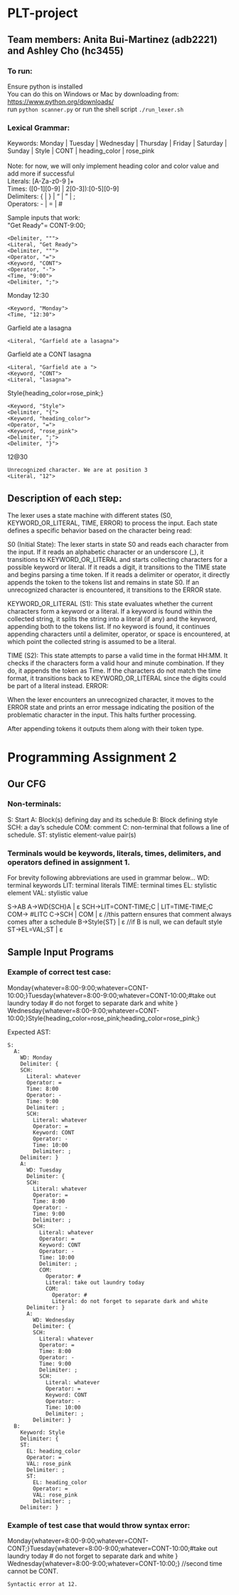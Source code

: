 # PLT-project

## Team members: Anita Bui-Martinez (adb2221) and Ashley Cho (hc3455)

### To run: 
Ensure python is installed <br/>
You can do this on Windows or Mac by downloading from: https://www.python.org/downloads/ <br/> 
run `python scanner.py`
or run the shell script
`./run_lexer.sh`

### Lexical Grammar: <br/>
Keywords: Monday | Tuesday | Wednesday | Thursday | Friday | Saturday | Sunday | Style | CONT | heading_color | rose_pink <br/>  
Note: for now, we will only implement heading color and color value and add more if successful <br/>
Literals: [A-Za-z0-9  ]+ <br/>
Times: ([0-1][0-9] | 2[0-3]):[0-5][0-9] <br/>
Delimiters:  { | } | “ | ” | ;  <br/>
Operators: - | = | # <br/>

Sample inputs that work: <br/>
"Get Ready"= CONT-9:00; <br/>

```
<Delimiter, """> 
<Literal, "Get Ready">
<Delimiter, """>
<Operator, "=">
<Keyword, "CONT">
<Operator, "-">
<Time, "9:00">
<Delimiter, ";">
```

Monday 12:30 <br/>

```
<Keyword, "Monday">
<Time, "12:30">
```

Garfield ate a lasagna <br/>

```
<Literal, "Garfield ate a lasagna">
```

Garfield ate a CONT lasagna <br/>

```
<Literal, "Garfield ate a ">
<Keyword, "CONT">
<Literal, "lasagna">
```

Style{heading_color=rose_pink;} <br/>

```
<Keyword, "Style">
<Delimiter, "{">
<Keyword, "heading_color">
<Operator, "=">
<Keyword, "rose_pink">
<Delimiter, ";">
<Delimiter, "}">
```
12@30 

```
Unrecognized character. We are at position 3
<Literal, "12">
```

## Description of each step: <br/>

The lexer uses a state machine with different states (S0, KEYWORD_OR_LITERAL, TIME, ERROR) to process the input. Each state defines a specific behavior based on the character being read:

S0 (Initial State):
The lexer starts in state S0 and reads each character from the input.
If it reads an alphabetic character or an underscore (_), it transitions to KEYWORD_OR_LITERAL and starts collecting characters for a possible keyword or literal.
If it reads a digit, it transitions to the TIME state and begins parsing a time token.
If it reads a delimiter or operator, it directly appends the token to the tokens list and remains in state S0.
If an unrecognized character is encountered, it transitions to the ERROR state.

KEYWORD_OR_LITERAL (S1):
This state evaluates whether the current characters form a keyword or a literal.
If a keyword is found within the collected string, it splits the string into a literal (if any) and the keyword, appending both to the tokens list.
If no keyword is found, it continues appending characters until a delimiter, operator, or space is encountered, at which point the collected string is assumed to be a literal.

TIME (S2):
This state attempts to parse a valid time in the format HH:MM.
It checks if the characters form a valid hour and minute combination. If they do, it appends the token as Time. If the characters do not match the time format, it transitions back to KEYWORD_OR_LITERAL since the digits could be part of a literal instead.
ERROR:

When the lexer encounters an unrecognized character, it moves to the ERROR state and prints an error message indicating the position of the problematic character in the input. This halts further processing.

After appending tokens it outputs them along with their token type. 

# Programming Assignment 2 

## Our CFG
### Non-terminals:
S: Start 
A: Block(s) defining day and its schedule
B: Block defining style
SCH: a day’s schedule
COM: comment
C: non-terminal that follows a line of schedule.
ST: stylistic element-value pair(s) 

### Terminals would be keywords, literals, times, delimiters, and operators defined in assignment 1. 
For brevity following abbreviations are used in grammar below…
WD: terminal keywords
LIT: terminal literals
TIME: terminal times
EL: stylistic element
VAL: stylistic value

S→AB 
A→WD{SCH}A | ε 
SCH→LIT=CONT-TIME;C | LIT=TIME-TIME;C
COM→ #LITC 
C→SCH | COM | ε //this pattern ensures that comment always comes after a schedule
B→Style{ST} | ε //if B is null, we can default style
ST→EL=VAL;ST | ε


## Sample Input Programs 

### Example of correct test case:
Monday{whatever=8:00-9:00;whatever=CONT-10:00;}Tuesday{whatever=8:00-9:00;whatever=CONT-10:00;#take out laundry today # do not forget to separate dark and white } Wednesday{whatever=8:00-9:00;whatever=CONT-10:00;}Style{heading_color=rose_pink;heading_color=rose_pink;}

Expected AST: 
```
S: 
  A:
    WD: Monday
    Delimiter: {
    SCH:
      Literal: whatever
      Operator: =
      Time: 8:00
      Operator: -
      Time: 9:00
      Delimiter: ;
      SCH:
        Literal: whatever
        Operator: =
        Keyword: CONT
        Operator: -
        Time: 10:00
        Delimiter: ;
    Delimiter: }
    A:
      WD: Tuesday
      Delimiter: {
      SCH:
        Literal: whatever
        Operator: =
        Time: 8:00
        Operator: -
        Time: 9:00
        Delimiter: ;
        SCH:
          Literal: whatever
          Operator: =
          Keyword: CONT
          Operator: -
          Time: 10:00
          Delimiter: ;
          COM:
            Operator: #
            Literal: take out laundry today
            COM:
              Operator: #
              Literal: do not forget to separate dark and white
      Delimiter: }
      A:
        WD: Wednesday
        Delimiter: {
        SCH:
          Literal: whatever
          Operator: =
          Time: 8:00
          Operator: -
          Time: 9:00
          Delimiter: ;
          SCH:
            Literal: whatever
            Operator: =
            Keyword: CONT
            Operator: -
            Time: 10:00
            Delimiter: ;
        Delimiter: }
  B:
    Keyword: Style
    Delimiter: {
    ST:
      EL: heading_color
      Operator: =
      VAL: rose_pink
      Delimiter: ;
      ST:
        EL: heading_color
        Operator: =
        VAL: rose_pink
        Delimiter: ;
    Delimiter: }
```

### Example of test case that would throw syntax error:
Monday{whatever=8:00-9:00;whatever=CONT-CONT;}Tuesday{whatever=8:00-9:00;whatever=CONT-10:00;#take out laundry today # do not forget to separate dark and white } Wednesday{whatever=8:00-9:00;whatever=CONT-10:00;}
//second time cannot be CONT.
```
Syntactic error at 12.
```

